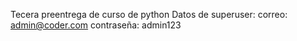 Tecera preentrega de curso de python 
Datos de superuser:
  correo: admin@coder.com
  contraseña: admin123
